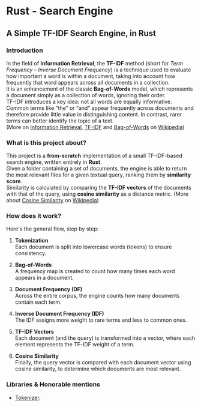 # Rust - Search Engine

## A Simple TF-IDF Search Engine, in Rust

### Introduction

In the field of **Information Retrieval**, the **TF-IDF** method (short for *Term Frequency – Inverse Document Frequency*) is a technique used to evaluate how important a word is within a document, taking into account how frequently that word appears across all documents in a collection.  
It is an enhancement of the classic **Bag-of-Words** model, which represents a document simply as a collection of words, ignoring their order.  
TF-IDF introduces a key idea: not all words are equally informative. Common terms like “the” or “and” appear frequently across documents and therefore provide little value in distinguishing content. In contrast, rarer terms can better identify the topic of a text.  
(More on [Information Retrieval](https://en.wikipedia.org/wiki/Information_retrieval), [TF-IDF](https://en.wikipedia.org/wiki/Tf%E2%80%93idf) and [Bag-of-Words](https://en.wikipedia.org/wiki/Bag-of-words_model) on [Wikipedia](https://en.wikipedia.org))

### What is this project about?

This project is a **from-scratch** implementation of a small TF-IDF-based search engine, written entirely in **Rust**.  
Given a folder containing a set of documents, the engine is able to return the most relevant files for a given textual query, ranking them by **similarity score**.  
Similarity is calculated by comparing the **TF-IDF vectors** of the documents with that of the query, using **cosine similarity** as a distance metric.
(More about [Cosine Similarity](https://en.wikipedia.org/wiki/Cosine_similarity) on [Wikipedia](https://en.wikipedia.org))

### How does it work?

Here's the general flow, step by step:

1. **Tokenization**  
   Each document is split into lowercase words (tokens) to ensure consistency.

2. **Bag-of-Words**  
   A frequency map is created to count how many times each word appears in a document.

3. **Document Frequency (DF)**  
   Across the entire corpus, the engine counts how many documents contain each term.

4. **Inverse Document Frequency (IDF)**  
   The IDF assigns more weight to rare terms and less to common ones.

5. **TF-IDF Vectors**  
   Each document (and the query) is transformed into a vector, where each element represents the TF-IDF weight of a term.

6. **Cosine Similarity**  
   Finally, the query vector is compared with each document vector using cosine similarity, to determine which documents are most relevant.

### Libraries & Honorable mentions

- [Tokenizer](https://github.com/Yami-no-karuro/Tokenizer).

